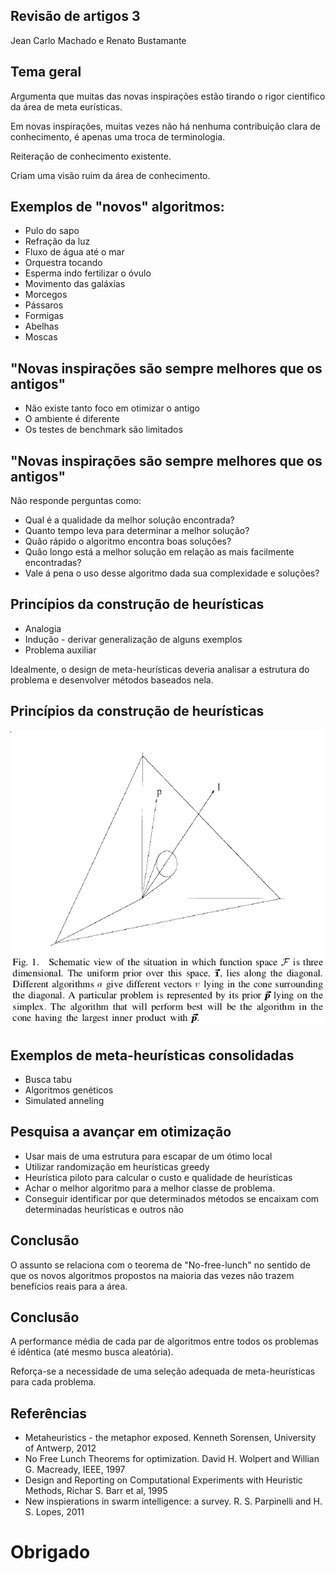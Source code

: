 ## Revisão de artigos 3

Jean Carlo Machado e Renato Bustamante

## Tema geral

Argumenta que muitas das novas inspirações estão tirando o rigor
científico da área de meta eurísticas.

Em novas inspirações, muitas vezes não há nenhuma contribuição
clara de conhecimento, é apenas uma troca de terminologia.

Reiteração de conhecimento existente.

Criam uma visão ruim da área de conhecimento.

## Exemplos de "novos" algoritmos:

- Pulo do sapo
- Refração da luz
- Fluxo de água até o mar
- Orquestra tocando
- Esperma indo fertilizar o óvulo
- Movimento das galáxias
- Morcegos
- Pássaros
- Formigas
- Abelhas
- Moscas

## "Novas inspirações são sempre melhores que os antigos"

- Não existe tanto foco em otimizar o antigo
- O ambiente é diferente
- Os testes de benchmark são limitados


## "Novas inspirações são sempre melhores que os antigos"

Não responde perguntas como:

- Qual é a qualidade da melhor solução encontrada?
- Quanto tempo leva para determinar a melhor solução?
- Quão rápido o algoritmo encontra boas soluções?
- Quão longo está a melhor solução em relação as mais facilmente
  encontradas?
- Vale á pena o uso desse algoritmo dada sua complexidade e
  soluções?

## Princípios da construção de heurísticas

- Analogia
- Indução - derivar generalização de alguns exemplos
- Problema auxiliar

Idealmente, o design de meta-heurísticas deveria analisar a
estrutura do problema e desenvolver métodos baseados nela.

## Princípios da construção de heurísticas

![Melhor ferramenta para o problema](best-fit-algorithm-to-problem.png)


## Exemplos de meta-heurísticas consolidadas

- Busca tabu
- Algoritmos genéticos
- Simulated anneling

## Pesquisa a avançar em otimização

- Usar mais de uma estrutura para escapar de um ótimo local
- Utilizar randomização em heurísticas greedy
- Heurística piloto para calcular o custo e qualidade de heurísticas
- Achar o melhor algoritmo para a melhor classe de problema. 
- Conseguir identificar por que determinados
métodos se encaixam com determinadas heurísticas e outros não

## Conclusão

O assunto se relaciona com o teorema de "No-free-lunch" no sentido
de que os novos algoritmos propostos na maioria das vezes não
trazem benefícios reais para a área.

## Conclusão

A performance média de cada par de algoritmos entre todos os
problemas é idêntica (até mesmo busca aleatória).

Reforça-se a necessidade de uma seleção adequada de
meta-heurísticas para cada problema.


## Referências

- Metaheuristics - the metaphor exposed. Kenneth Sorensen, University of Antwerp, 2012 
- No Free Lunch Theorems for optimization. David H. Wolpert and Willian G. Macready, IEEE, 1997
- Design and Reporting on Computational Experiments with Heuristic Methods, Richar S. Barr et al, 1995
- New inspierations in swarm intelligence: a survey. R. S. Parpinelli and H. S. Lopes, 2011

# Obrigado

